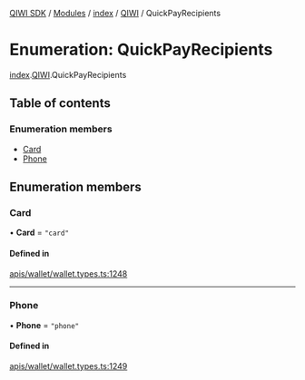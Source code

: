 [QIWI SDK](../README.md) / [Modules](../modules.md) / [index](../modules/index.md) / [QIWI](../modules/index.QIWI.md) / QuickPayRecipients

# Enumeration: QuickPayRecipients

[index](../modules/index.md).[QIWI](../modules/index.QIWI.md).QuickPayRecipients

## Table of contents

### Enumeration members

- [Card](index.QIWI.QuickPayRecipients.md#card)
- [Phone](index.QIWI.QuickPayRecipients.md#phone)

## Enumeration members

### Card

• **Card** = `"card"`

#### Defined in

[apis/wallet/wallet.types.ts:1248](https://github.com/AlexXanderGrib/node-qiwi-sdk/blob/05e2fb8/src/apis/wallet/wallet.types.ts#L1248)

___

### Phone

• **Phone** = `"phone"`

#### Defined in

[apis/wallet/wallet.types.ts:1249](https://github.com/AlexXanderGrib/node-qiwi-sdk/blob/05e2fb8/src/apis/wallet/wallet.types.ts#L1249)
